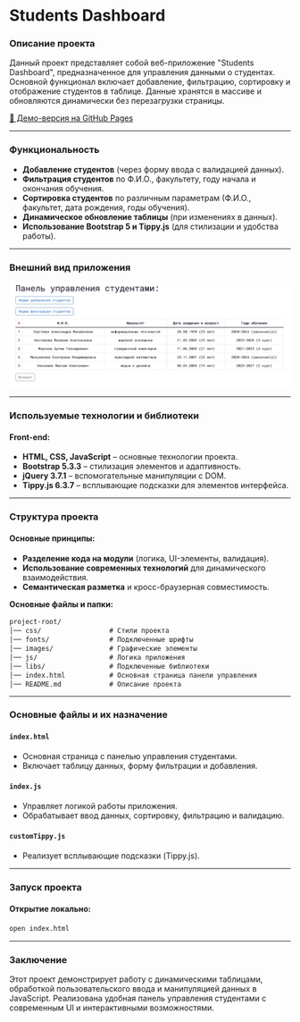 # Students Dashboard

### Описание проекта

Данный проект представляет собой веб-приложение "Students Dashboard", предназначенное для управления данными о студентах. Основной функционал включает добавление, фильтрацию, сортировку и отображение студентов в таблице. Данные хранятся в массиве и обновляются динамически без перезагрузки страницы.

[🔗 Демо-версия на GitHub Pages](https://matowdev.github.io/fullstack-js-by-skillbox/core-courses/3-js-basic-level/10-type-conversion-non-strict/10-6-pw-10-type-conversion/#formInputCollapse)

---

### Функциональность

- **Добавление студентов** (через форму ввода с валидацией данных).
- **Фильтрация студентов** по Ф.И.О., факультету, году начала и окончания обучения.
- **Сортировка студентов** по различным параметрам (Ф.И.О., факультет, дата рождения, годы обучения).
- **Динамическое обновление таблицы** (при изменениях в данных).
- **Использование Bootstrap 5 и Tippy.js** (для стилизации и удобства работы).

---

### Внешний вид приложения

![Панель управления студентами](https://github.com/matowdev/fullstack-js-by-skillbox/blob/38e1657cd76a8db7659c0d9c899d6b70dc1f5120/core-courses/3-js-basic-level/10-type-conversion-non-strict/10-6-pw-10-type-conversion/images/final-app-view.jpg?raw=true)

---

### Используемые технологии и библиотеки

#### Front-end:

- **HTML, CSS, JavaScript** – основные технологии проекта.
- **Bootstrap 5.3.3** – стилизация элементов и адаптивность.
- **jQuery 3.7.1** – вспомогательные манипуляции с DOM.
- **Tippy.js 6.3.7** – всплывающие подсказки для элементов интерфейса.

---

### Структура проекта

#### Основные принципы:

- **Разделение кода на модули** (логика, UI-элементы, валидация).
- **Использование современных технологий** для динамического взаимодействия.
- **Семантическая разметка** и кросс-браузерная совместимость.

**Основные файлы и папки:**

```
project-root/
│── css/                 # Стили проекта
│── fonts/               # Подключенные шрифты
│── images/              # Графические элементы
│── js/                  # Логика приложения
│── libs/                # Подключенные библиотеки
│── index.html           # Основная страница панели управления
│── README.md            # Описание проекта
```

---

### Основные файлы и их назначение

#### `index.html`

- Основная страница с панелью управления студентами.
- Включает таблицу данных, форму фильтрации и добавления.

#### `index.js`

- Управляет логикой работы приложения.
- Обрабатывает ввод данных, сортировку, фильтрацию и валидацию.

#### `customTippy.js`

- Реализует всплывающие подсказки (Tippy.js).

---

### Запуск проекта

#### Открытие локально:

```sh
open index.html
```

---

### Заключение

Этот проект демонстрирует работу с динамическими таблицами, обработкой пользовательского ввода и манипуляцией данных в JavaScript. Реализована удобная панель управления студентами с современным UI и интерактивными возможностями.
